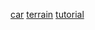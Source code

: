 [car](https://github.com/mrdoob/three.js/blob/master/examples/webgl_geometry_minecraft_ao.html)
[terrain](https://github.com/mrdoob/three.js/blob/master/examples/webgl_geometry_minecraft_ao.html)
[tutorial](https://blog.openbloc.com/a-simple-and-flexible-render-loop-in-three-js/)
